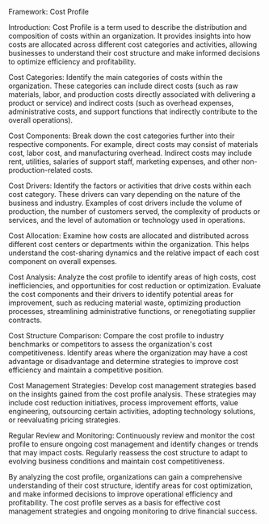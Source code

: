 Framework: Cost Profile

Introduction:
Cost Profile is a term used to describe the distribution and composition of costs within an organization. It provides insights into how costs are allocated across different cost categories and activities, allowing businesses to understand their cost structure and make informed decisions to optimize efficiency and profitability.

Cost Categories:
Identify the main categories of costs within the organization. These categories can include direct costs (such as raw materials, labor, and production costs directly associated with delivering a product or service) and indirect costs (such as overhead expenses, administrative costs, and support functions that indirectly contribute to the overall operations).

Cost Components:
Break down the cost categories further into their respective components. For example, direct costs may consist of materials cost, labor cost, and manufacturing overhead. Indirect costs may include rent, utilities, salaries of support staff, marketing expenses, and other non-production-related costs.

Cost Drivers:
Identify the factors or activities that drive costs within each cost category. These drivers can vary depending on the nature of the business and industry. Examples of cost drivers include the volume of production, the number of customers served, the complexity of products or services, and the level of automation or technology used in operations.

Cost Allocation:
Examine how costs are allocated and distributed across different cost centers or departments within the organization. This helps understand the cost-sharing dynamics and the relative impact of each cost component on overall expenses.

Cost Analysis:
Analyze the cost profile to identify areas of high costs, cost inefficiencies, and opportunities for cost reduction or optimization. Evaluate the cost components and their drivers to identify potential areas for improvement, such as reducing material waste, optimizing production processes, streamlining administrative functions, or renegotiating supplier contracts.

Cost Structure Comparison:
Compare the cost profile to industry benchmarks or competitors to assess the organization's cost competitiveness. Identify areas where the organization may have a cost advantage or disadvantage and determine strategies to improve cost efficiency and maintain a competitive position.

Cost Management Strategies:
Develop cost management strategies based on the insights gained from the cost profile analysis. These strategies may include cost reduction initiatives, process improvement efforts, value engineering, outsourcing certain activities, adopting technology solutions, or reevaluating pricing strategies.

Regular Review and Monitoring:
Continuously review and monitor the cost profile to ensure ongoing cost management and identify changes or trends that may impact costs. Regularly reassess the cost structure to adapt to evolving business conditions and maintain cost competitiveness.

By analyzing the cost profile, organizations can gain a comprehensive understanding of their cost structure, identify areas for cost optimization, and make informed decisions to improve operational efficiency and profitability. The cost profile serves as a basis for effective cost management strategies and ongoing monitoring to drive financial success.
